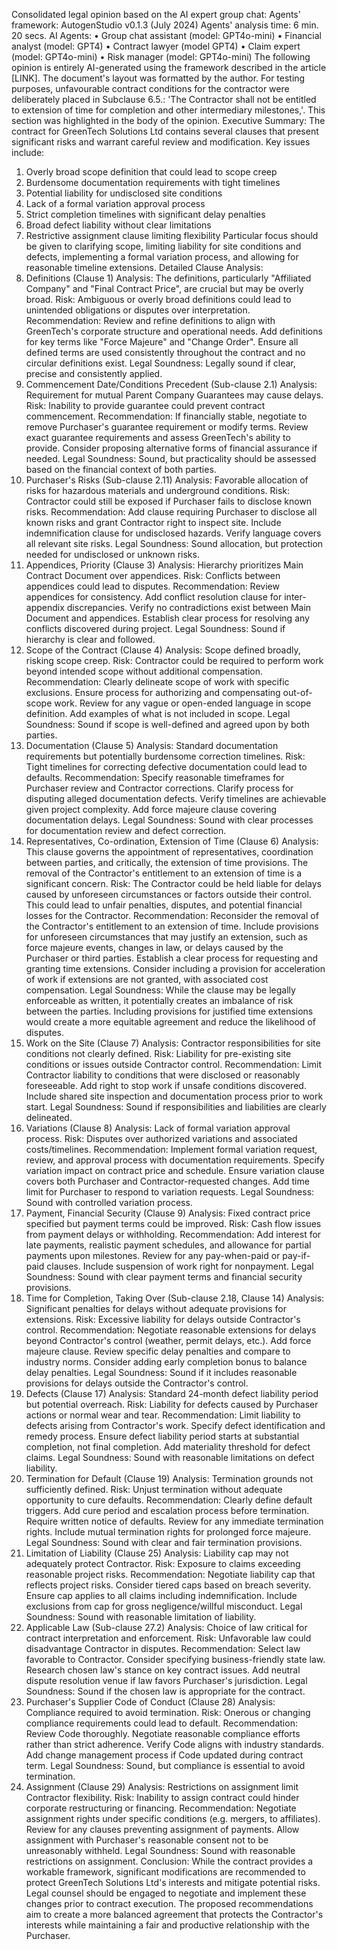 Consolidated legal opinion
based on the AI expert group chat:
Agents' framework: AutogenStudio v0.1.3 (July 2024)
Agents'  analysis time: 6 min. 20 secs. 
AI Agents: 
•	Group chat assistant 	(model: GPT4o-mini)
•	Financial analyst 	(model: GPT4)
•	Contract lawyer 	(model GPT4)
•	Claim expert 		(model: GPT4o-mini)
•	Risk manager 	(model: GPT4o-mini)
The following opinion is entirely AI-generated using the framework described in the article [LINK]. The document's layout was formatted by the author. For testing purposes, unfavourable contract conditions for the contractor were deliberately placed in Subclause 6.5.: 'The Contractor shall not be entitled to extension of time for completion and other intermediary milestones,'. This section was highlighted in the body of the opinion.
Executive Summary:
The contract for GreenTech Solutions Ltd contains several clauses that present significant risks and warrant careful review and modification. Key issues include:
1.	Overly broad scope definition that could lead to scope creep
2.	Burdensome documentation requirements with tight timelines
3.	Potential liability for undisclosed site conditions
4.	Lack of a formal variation approval process
5.	Strict completion timelines with significant delay penalties
6.	Broad defect liability without clear limitations
7.	Restrictive assignment clause limiting flexibility
Particular focus should be given to clarifying scope, limiting liability for site conditions and defects, implementing a formal variation process, and allowing for reasonable timeline extensions.
Detailed Clause Analysis:
1.	Definitions (Clause 1)
Analysis: The definitions, particularly "Affiliated Company" and "Final Contract Price", are crucial but may be overly broad.
Risk: Ambiguous or overly broad definitions could lead to unintended obligations or disputes over interpretation.
Recommendation: Review and refine definitions to align with GreenTech's corporate structure and operational needs. Add definitions for key terms like "Force Majeure" and "Change Order". Ensure all defined terms are used consistently throughout the contract and no circular definitions exist.
Legal Soundness: Legally sound if clear, precise and consistently applied.
2.	Commencement Date/Conditions Precedent (Sub-clause 2.1)
Analysis: Requirement for mutual Parent Company Guarantees may cause delays.
Risk: Inability to provide guarantee could prevent contract commencement.
Recommendation: If financially stable, negotiate to remove Purchaser's guarantee requirement or modify terms. Review exact guarantee requirements and assess GreenTech's ability to provide. Consider proposing alternative forms of financial assurance if needed.
Legal Soundness: Sound, but practicality should be assessed based on the financial context of both parties.
3.	Purchaser's Risks (Sub-clause 2.11)
Analysis: Favorable allocation of risks for hazardous materials and underground conditions.
Risk: Contractor could still be exposed if Purchaser fails to disclose known risks.
Recommendation: Add clause requiring Purchaser to disclose all known risks and grant Contractor right to inspect site. Include indemnification clause for undisclosed hazards. Verify language covers all relevant site risks.
Legal Soundness: Sound allocation, but protection needed for undisclosed or unknown risks.
4.	Appendices, Priority (Clause 3)
Analysis: Hierarchy prioritizes Main Contract Document over appendices.
Risk: Conflicts between appendices could lead to disputes.
Recommendation: Review appendices for consistency. Add conflict resolution clause for inter-appendix discrepancies. Verify no contradictions exist between Main Document and appendices. Establish clear process for resolving any conflicts discovered during project.
Legal Soundness: Sound if hierarchy is clear and followed.
5.	Scope of the Contract (Clause 4)
Analysis: Scope defined broadly, risking scope creep.
Risk: Contractor could be required to perform work beyond intended scope without additional compensation.
Recommendation: Clearly delineate scope of work with specific exclusions. Ensure process for authorizing and compensating out-of-scope work. Review for any vague or open-ended language in scope definition. Add examples of what is not included in scope.
Legal Soundness: Sound if scope is well-defined and agreed upon by both parties.
6.	Documentation (Clause 5)
Analysis: Standard documentation requirements but potentially burdensome correction timelines.
Risk: Tight timelines for correcting defective documentation could lead to defaults.
Recommendation: Specify reasonable timeframes for Purchaser review and Contractor corrections. Clarify process for disputing alleged documentation defects. Verify timelines are achievable given project complexity. Add force majeure clause covering documentation delays.
Legal Soundness: Sound with clear processes for documentation review and defect correction.
7.	Representatives, Co-ordination, Extension of Time (Clause 6)
Analysis: This clause governs the appointment of representatives, coordination between parties, and critically, the extension of time provisions. The removal of the Contractor's entitlement to an extension of time is a significant concern.
Risk: The Contractor could be held liable for delays caused by unforeseen circumstances or factors outside their control. This could lead to unfair penalties, disputes, and potential financial losses for the Contractor.
Recommendation: Reconsider the removal of the Contractor's entitlement to an extension of time. Include provisions for unforeseen circumstances that may justify an extension, such as force majeure events, changes in law, or delays caused by the Purchaser or third parties. Establish a clear process for requesting and granting time extensions. Consider including a provision for acceleration of work if extensions are not granted, with associated cost compensation.
Legal Soundness: While the clause may be legally enforceable as written, it potentially creates an imbalance of risk between the parties. Including provisions for justified time extensions would create a more equitable agreement and reduce the likelihood of disputes.
8.	Work on the Site (Clause 7)
Analysis: Contractor responsibilities for site conditions not clearly defined.
Risk: Liability for pre-existing site conditions or issues outside Contractor control.
Recommendation: Limit Contractor liability to conditions that were disclosed or reasonably foreseeable. Add right to stop work if unsafe conditions discovered. Include shared site inspection and documentation process prior to work start.
Legal Soundness: Sound if responsibilities and liabilities are clearly delineated.
9.	Variations (Clause 8)
Analysis: Lack of formal variation approval process.
Risk: Disputes over authorized variations and associated costs/timelines.
Recommendation: Implement formal variation request, review, and approval process with documentation requirements. Specify variation impact on contract price and schedule. Ensure variation clause covers both Purchaser and Contractor-requested changes. Add time limit for Purchaser to respond to variation requests.
Legal Soundness: Sound with controlled variation process.
10.	Payment, Financial Security (Clause 9)
Analysis: Fixed contract price specified but payment terms could be improved.
Risk: Cash flow issues from payment delays or withholding.
Recommendation: Add interest for late payments, realistic payment schedules, and allowance for partial payments upon milestones. Review for any pay-when-paid or pay-if-paid clauses. Include suspension of work right for nonpayment.
Legal Soundness: Sound with clear payment terms and financial security provisions.
11.	Time for Completion, Taking Over (Sub-clause 2.18, Clause 14)
Analysis: Significant penalties for delays without adequate provisions for extensions.
Risk: Excessive liability for delays outside Contractor's control.
Recommendation: Negotiate reasonable extensions for delays beyond Contractor's control (weather, permit delays, etc.). Add force majeure clause. Review specific delay penalties and compare to industry norms. Consider adding early completion bonus to balance delay penalties.
Legal Soundness: Sound if it includes reasonable provisions for delays outside the Contractor's control.
12.	Defects (Clause 17)
Analysis: Standard 24-month defect liability period but potential overreach.
Risk: Liability for defects caused by Purchaser actions or normal wear and tear.
Recommendation: Limit liability to defects arising from Contractor's work. Specify defect identification and remedy process. Ensure defect liability period starts at substantial completion, not final completion. Add materiality threshold for defect claims.
Legal Soundness: Sound with reasonable limitations on defect liability.
13.	Termination for Default (Clause 19)
Analysis: Termination grounds not sufficiently defined.
Risk: Unjust termination without adequate opportunity to cure defaults.
Recommendation: Clearly define default triggers. Add cure period and escalation process before termination. Require written notice of defaults. Review for any immediate termination rights. Include mutual termination rights for prolonged force majeure.
Legal Soundness: Sound with clear and fair termination provisions.
14.	Limitation of Liability (Clause 25)
Analysis: Liability cap may not adequately protect Contractor.
Risk: Exposure to claims exceeding reasonable project risks.
Recommendation: Negotiate liability cap that reflects project risks. Consider tiered caps based on breach severity. Ensure cap applies to all claims including indemnification. Include exclusions from cap for gross negligence/willful misconduct.
Legal Soundness: Sound with reasonable limitation of liability.
15.	Applicable Law (Sub-clause 27.2)
Analysis: Choice of law critical for contract interpretation and enforcement.
Risk: Unfavorable law could disadvantage Contractor in disputes.
Recommendation: Select law favorable to Contractor. Consider specifying business-friendly state law. Research chosen law's stance on key contract issues. Add neutral dispute resolution venue if law favors Purchaser's jurisdiction.
Legal Soundness: Sound if the chosen law is appropriate for the contract.
16.	Purchaser's Supplier Code of Conduct (Clause 28)
Analysis: Compliance required to avoid termination.
Risk: Onerous or changing compliance requirements could lead to default.
Recommendation: Review Code thoroughly. Negotiate reasonable compliance efforts rather than strict adherence. Verify Code aligns with industry standards. Add change management process if Code updated during contract term.
Legal Soundness: Sound, but compliance is essential to avoid termination.
17.	Assignment (Clause 29)
Analysis: Restrictions on assignment limit Contractor flexibility.
Risk: Inability to assign contract could hinder corporate restructuring or financing.
Recommendation: Negotiate assignment rights under specific conditions (e.g. mergers, to affiliates). Review for any clauses preventing assignment of payments. Allow assignment with Purchaser's reasonable consent not to be unreasonably withheld.
Legal Soundness: Sound with reasonable restrictions on assignment.
Conclusion: While the contract provides a workable framework, significant modifications are recommended to protect GreenTech Solutions Ltd's interests and mitigate potential risks. Legal counsel should be engaged to negotiate and implement these changes prior to contract execution. The proposed recommendations aim to create a more balanced agreement that protects the Contractor's interests while maintaining a fair and productive relationship with the Purchaser.

